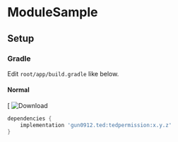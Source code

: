 # ModuleSample

## Setup


### Gradle

Edit `root/app/build.gradle` like below.

#### Normal
[ ![Download](1.0)
```gradle
dependencies {
    implementation 'gun0912.ted:tedpermission:x.y.z'
}
```
